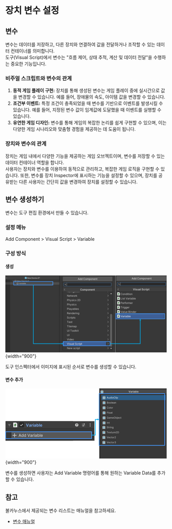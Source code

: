 # 장치 변수 설정
## 변수

변수는 데이터를 저장하고, 다른 장치와 연결하여 값을 전달하거나 조작할 수 있는 데이터 컨테이너를 의미합니다.  
도구(Visual Script)에서 변수는 "흐름 제어, 상태 추적, 계산 및 데이터 전달"을 수행하는 중요한 기능입니다.


### 비주얼 스크립트와 변수의 관계

  1. **동적 게임 플레이 구현:** 장치를 통해 생성된 변수는 게임 플레이 중에 실시간으로 값을 변경할 수 있습니다. 예를 들어, 장애물의 속도, 아이템 값을 변경할 수 있습니다.
  2. **조건부 이벤트:** 특정 조건이 충족되었을 때 변수를 기반으로 이벤트를 발생시킬 수 있습니다. 예를 들어, 지정된 변수 값이 임계값에 도달했을 때 이벤트를 실행할 수 있습니다.
  3. **유연한 게임 디자인:** 변수를 통해 게임의 복잡한 논리를 쉽게 구현할 수 있으며, 이는 다양한 게임 시나리오와 맞춤형 경험을 제공하는 데 도움이 됩니다.  


### 장치와 변수의 관계

장치는 게임 내에서 다양한 기능을 제공하는 게임 오브젝트이며, 변수를 저장할 수 있는 데이터 컨테이너 역할을 합니다.  
사용자는 장치와 변수를 이용하여 동적으로 관리하고, 복잡한 게임 로직을 구현할 수 있습니다. 또한, 변수를 장치 Inspector에 표시하는 기능을 설정할 수 있으며, 장치를 공유받는 다른 사용자는 간단히 값을 변경하여 장치를 설정할 수 있습니다.


## 변수 생성하기

변수는 도구 편집 환경에서 만들 수 있습니다.


### 설정 메뉴

Add Component > Visual Script > Variable  


### 구성 방식


#### 생성

![생성 시 화면](media/images/AddComponent-Variable-Setting.png) {width="900"}

도구 인스펙터에서 이미지에 표시된 순서로 변수를 생성할 수 있습니다.

#### 변수 추가

![](media/images/Variable-Inspector.png){width="900"}

변수를 생성하면 사용자는 Add Variable 명령어를 통해 원하는 Variable Data를 추가할 수 있습니다.


## 참고

불카누스에서 제공되는 변수 리스트는 매뉴얼을 참고하세요.

- [변수 매뉴얼](Variable.md)